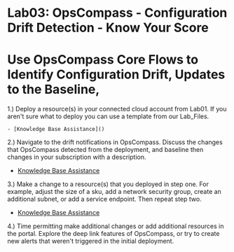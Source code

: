 # Lab03: OpsCompass - Configuration Drift Detection - Know Your Score
# Use OpsCompass Core Flows to Identify Configuration Drift, Updates to the Baseline, 


1.) Deploy a resource(s) in your connected cloud account from Lab01. If you aren't sure what to deploy you can use a template from our Lab_Files.

    - [Knowledge Base Assistance]()

2.) Navigate to the drift notifications in OpsCompass. Discuss the changes that OpsCompass detected from the deployment, and baseline then changes in your subscription with a description. 

  - [Knowledge Base Assistance](https://kb.opscompass.com/knowledge/set-baseline)
  

3.) Make a change to a resource(s) that you deployed in step one. For example, adjust the size of a sku, add a network security group, create an additional subnet, or add a service endpoint. Then repeat step two. 

  - [Knowledge Base Assistance](https://kb.opscompass.com/knowledge/set-baseline)



4.) Time permitting make additional changes or add additional resources in the portal. Explore the deep link features of OpsCompass, or try to create new alerts that weren't triggered in the initial deployment. 